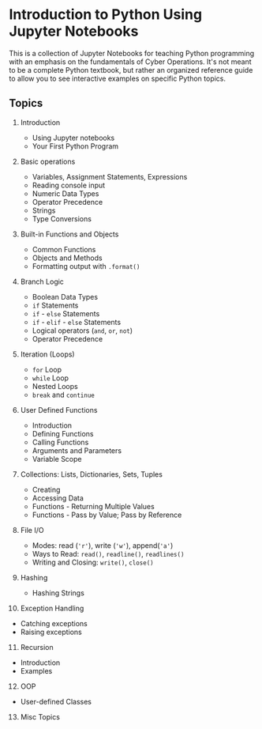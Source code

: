 # Introduction to Python Using Jupyter Notebooks

This is a collection of Jupyter Notebooks for teaching Python programming with an emphasis on the fundamentals of Cyber Operations.  It's not meant to be a complete Python textbook, but rather an organized reference guide to allow you to see interactive examples on specific Python topics.

## Topics

1. Introduction
   * Using Jupyter notebooks
   * Your First Python Program
    
    
2. Basic operations
   * Variables, Assignment Statements, Expressions
   * Reading console input
   * Numeric Data Types
   * Operator Precedence
   * Strings
   * Type Conversions
   
   
3. Built-in Functions and Objects
   * Common Functions
   * Objects and Methods
   * Formatting output with `.format()`
   
   
4. Branch Logic
   * Boolean Data Types
   * `if` Statements
   * `if` - `else` Statements
   * `if` - `elif` - `else` Statements
   * Logical operators (`and`, `or`, `not`)
   * Operator Precedence
   
   
5. Iteration (Loops)
   * `for` Loop
   * `while` Loop
   * Nested Loops
   * `break` and `continue`
   

6. User Defined Functions
   * Introduction
   * Defining Functions
   * Calling Functions
   * Arguments and Parameters
   * Variable Scope
   
   
7. Collections: Lists, Dictionaries, Sets, Tuples
   * Creating
   * Accessing Data
   * Functions - Returning Multiple Values
   * Functions - Pass by Value; Pass by Reference

   
8. File I/O
   * Modes: read (`'r'`), write (`'w'`), append(`'a'`)
   * Ways to Read: `read()`, `readline()`, `readlines()`
   * Writing and Closing: `write()`, `close()`
      

9. Hashing
   * Hashing Strings


10. Exception Handling
   * Catching exceptions
   * Raising exceptions


11. Recursion
   * Introduction
   * Examples


12. OOP
   * User-defined Classes


13. Misc Topics
